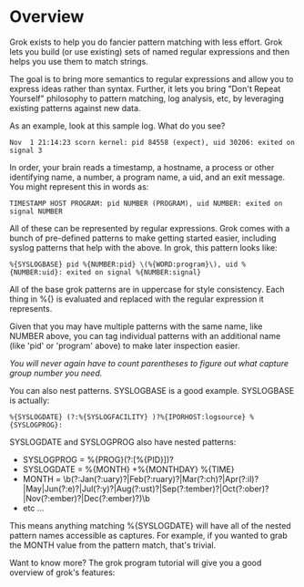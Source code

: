 # Overview #

Grok exists to help you do fancier pattern matching with less effort. Grok lets you build (or use existing) sets of named regular expressions and then helps you use them to match strings.

The goal is to bring more semantics to regular expressions and allow you to express ideas rather than syntax. Further, it lets you bring "Don't Repeat Yourself" philosophy to pattern matching, log analysis, etc, by leveraging existing patterns against new data.

As an example, look at this sample log. What do you see?
```
Nov  1 21:14:23 scorn kernel: pid 84558 (expect), uid 30206: exited on signal 3
```

In order, your brain reads a timestamp, a hostname, a process or other
identifying name, a number, a program name, a uid, and an exit message. You might represent this in words as:

```
TIMESTAMP HOST PROGRAM: pid NUMBER (PROGRAM), uid NUMBER: exited on signal NUMBER
```

All of these can be represented by regular expressions. Grok comes with a bunch of pre-defined patterns to make getting started easier, including syslog patterns that help with the above. In grok, this pattern looks like:

```
%{SYSLOGBASE} pid %{NUMBER:pid} \(%{WORD:program}\), uid %{NUMBER:uid}: exited on signal %{NUMBER:signal}
```

All of the base grok patterns are in uppercase for style consistency. Each thing in %{} is evaluated and replaced with the regular expression it represents.

Given that you may have multiple patterns with the same name, like NUMBER above, you can tag individual patterns with an additional name (like 'pid' or 'program' above) to make later inspection easier.

_You will never again have to count parentheses to figure out what capture group number you need._

You can also nest patterns. SYSLOGBASE is a good example. SYSLOGBASE is actually:
```
%{SYSLOGDATE} (?:%{SYSLOGFACILITY} )?%{IPORHOST:logsource} %{SYSLOGPROG}:
```

SYSLOGDATE and SYSLOGPROG also have nested patterns:
  * SYSLOGPROG = %{PROG}(?:\[%{PID}\])?
  * SYSLOGDATE = %{MONTH} +%{MONTHDAY} %{TIME}
  * MONTH = \b(?:Jan(?:uary)?|Feb(?:ruary)?|Mar(?:ch)?|Apr(?:il)?|May|Jun(?:e)?|Jul(?:y)?|Aug(?:ust)?|Sep(?:tember)?|Oct(?:ober)?|Nov(?:ember)?|Dec(?:ember)?)\b
  * etc ...

This means anything matching %{SYSLOGDATE} will have all of the nested pattern names accessible as captures. For example, if you wanted to grab the MONTH value from the pattern match, that's trivial.

Want to know more? The grok program tutorial will give you a good overview of grok's features:
